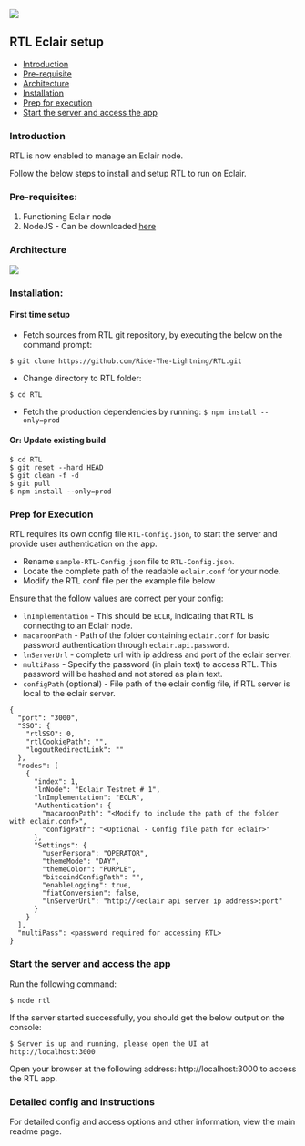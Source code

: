 ![](../screenshots/RTL-ECLR-Dashboard.png)

## RTL Eclair setup

* [Introduction](#intro)
* [Pre-requisite](#prereq)
* [Architecture](#arch)
* [Installation](#install)
* [Prep for execution](#prep)
* [Start the server and access the app](#start)

### <a name="intro"></a>Introduction
RTL is now enabled to manage an Eclair node.

Follow the below steps to install and setup RTL to run on Eclair.

### <a name="prereq"></a>Pre-requisites:
1. Functioning Eclair node
2. NodeJS - Can be downloaded [here](https://nodejs.org/en/download)

### <a name="arch"></a>Architecture
![](../screenshots/RTL-ECLR-Arch-2.png)

### <a name="install"></a>Installation:
#### First time setup
* Fetch sources from RTL git repository, by executing the below on the command prompt:

`$ git clone https://github.com/Ride-The-Lightning/RTL.git`
* Change directory to RTL folder:

`$ cd RTL`

* Fetch the production dependencies by running:
`$ npm install --only=prod`

#### Or: Update existing build
```
$ cd RTL
$ git reset --hard HEAD
$ git clean -f -d
$ git pull
$ npm install --only=prod
```
### <a name="prep"></a>Prep for Execution
RTL requires its own config file `RTL-Config.json`, to start the server and provide user authentication on the app. 
* Rename `sample-RTL-Config.json` file to `RTL-Config.json`.
* Locate the complete path of the readable `eclair.conf` for your node.
* Modify the RTL conf file per the example file below

Ensure that the follow values are correct per your config:
* `lnImplementation` - This should be `ECLR`, indicating that RTL is connecting to an Eclair node.
* `macaroonPath` - Path of the folder containing `eclair.conf` for basic password authentication through `eclair.api.password`.
* `lnServerUrl` - complete url with ip address and port of the eclair server.
* `multiPass` - Specify the password (in plain text) to access RTL. This password will be hashed and not stored as plain text.
* `configPath` (optional) - File path of the eclair config file, if RTL server is local to the eclair server.

```
{
  "port": "3000",
  "SSO": {
    "rtlSSO": 0,
    "rtlCookiePath": "",
    "logoutRedirectLink": ""
  },
  "nodes": [
    {
      "index": 1,
      "lnNode": "Eclair Testnet # 1",
      "lnImplementation": "ECLR",
      "Authentication": {
        "macaroonPath": "<Modify to include the path of the folder with eclair.conf>",
        "configPath": "<Optional - Config file path for eclair>"
      },
      "Settings": {
        "userPersona": "OPERATOR",
        "themeMode": "DAY",
        "themeColor": "PURPLE",
        "bitcoindConfigPath": "",
        "enableLogging": true,
        "fiatConversion": false,
        "lnServerUrl": "http://<eclair api server ip address>:port"
      }
    }
  ],
  "multiPass": <password required for accessing RTL>
}
```
### <a name="start"></a>Start the server and access the app
Run the following command:

`$ node rtl`

If the server started successfully, you should get the below output on the console:

`$ Server is up and running, please open the UI at http://localhost:3000`

Open your browser at the following address: http://localhost:3000 to access the RTL app.

### Detailed config and instructions
For detailed config and access options and other information, view the main readme page.
